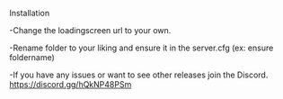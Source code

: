 Installation

-Change the loadingscreen url to your own.

-Rename folder to your liking and ensure it in the server.cfg (ex: ensure foldername)

-If you have any issues or want to see other releases join the Discord. https://discord.gg/hQkNP48PSm
